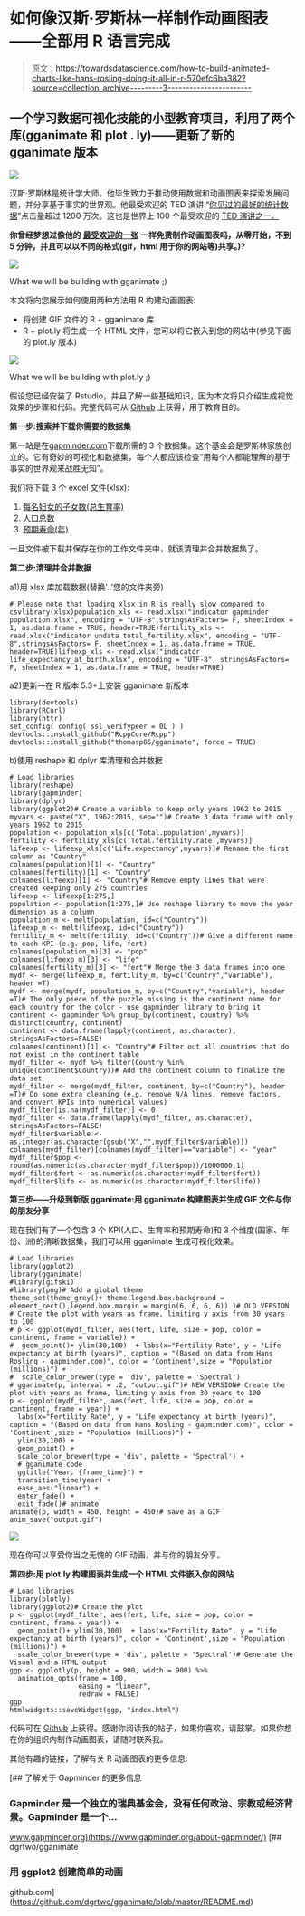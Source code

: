 # 如何像汉斯·罗斯林一样制作动画图表——全部用 R 语言完成

> 原文：<https://towardsdatascience.com/how-to-build-animated-charts-like-hans-rosling-doing-it-all-in-r-570efc6ba382?source=collection_archive---------3----------------------->

## 一个学习数据可视化技能的小型教育项目，利用了两个库(gganimate 和 plot . ly)——更新了新的 gganimate 版本

![](img/87d95cec303cab4cb01c3e8a838a4bb2.png)

汉斯·罗斯林是统计学大师。他毕生致力于推动使用数据和动画图表来探索发展问题，并分享基于事实的世界观。他最受欢迎的 TED 演讲:“[你见过的最好的统计数据](https://www.ted.com/talks/hans_rosling_shows_the_best_stats_you_ve_ever_seen)”点击量超过 1200 万次。这也是世界上 100 个最受欢迎的 [TED 演讲之一。](https://www.ted.com/talks?sort=popular)

**你曾经梦想过像他的** [**最受欢迎的一张**](https://www.ted.com/talks/hans_rosling_shows_the_best_stats_you_ve_ever_seen#t-185608) **一样免费制作动画图表吗，从零开始，不到 5 分钟，并且可以以不同的格式(gif，html 用于你的网站等)共享。)?**

![](img/6502b02e61176c73c1832e8fe4ed8233.png)

What we will be building with gganimate ;)

本文将向您展示如何使用两种方法用 R 构建动画图表:

*   将创建 GIF 文件的 R + gganimate 库
*   R + plot.ly 将生成一个 HTML 文件，您可以将它嵌入到您的网站中(参见下面的 plot.ly 版本)

![](img/d57a85dda91b8c72b3db35423de777b7.png)

What we will be building with plot.ly ;)

假设您已经安装了 Rstudio，并且了解一些基础知识，因为本文将只介绍生成视觉效果的步骤和代码。完整代码可从 [Github](https://github.com/tristanga/animatedcharts) 上获得，用于教育目的。

**第一步:搜索并下载你需要的数据集**

第一站是在[gapminder.com](https://www.gapminder.org/data/)下载所需的 3 个数据集。这个基金会是罗斯林家族创立的。它有奇妙的可视化和数据集，每个人都应该检查“用每个人都能理解的基于事实的世界观来战胜无知”。

我们将下载 3 个 excel 文件(xlsx):

1.  [每名妇女的子女数(总生育率)](//docs.google.com/spreadsheet/pub?key=phAwcNAVuyj0TAlJeCEzcGQ&output=xlsx)
2.  [人口总数](https://docs.google.com/spreadsheet/pub?key=phAwcNAVuyj0XOoBL_n5tAQ&output=xlsx)
3.  [预期寿命(年)](https://docs.google.com/spreadsheet/pub?key=phAwcNAVuyj2tPLxKvvnNPA&output=xlsx)

一旦文件被下载并保存在你的工作文件夹中，就该清理并合并数据集了。

**第二步:清理并合并数据**

a1)用 xlsx 库加载数据(替换'..'您的文件夹旁)

```
# Please note that loading xlsx in R is really slow compared to csvlibrary(xlsx)population_xls <- read.xlsx("indicator gapminder population.xlsx", encoding = "UTF-8",stringsAsFactors= F, sheetIndex = 1, as.data.frame = TRUE, header=TRUE)fertility_xls <- read.xlsx("indicator undata total_fertility.xlsx", encoding = "UTF-8",stringsAsFactors= F, sheetIndex = 1, as.data.frame = TRUE, header=TRUE)lifeexp_xls <- read.xlsx("indicator life_expectancy_at_birth.xlsx", encoding = "UTF-8", stringsAsFactors= F, sheetIndex = 1, as.data.frame = TRUE, header=TRUE)
```

a2)更新—在 R 版本 5.3+上安装 gganimate 新版本

```
library(devtools)
library(RCurl)
library(httr)
set_config( config( ssl_verifypeer = 0L ) )
devtools::install_github("RcppCore/Rcpp")
devtools::install_github("thomasp85/gganimate", force = TRUE)
```

b)使用 reshape 和 dplyr 库清理和合并数据

```
# Load libraries
library(reshape)
library(gapminder)
library(dplyr)
library(ggplot2)# Create a variable to keep only years 1962 to 2015
myvars <- paste("X", 1962:2015, sep="")# Create 3 data frame with only years 1962 to 2015
population <- population_xls[c('Total.population',myvars)]
fertility <- fertility_xls[c('Total.fertility.rate',myvars)]
lifeexp <- lifeexp_xls[c('Life.expectancy',myvars)]# Rename the first column as "Country"
colnames(population)[1] <- "Country"
colnames(fertility)[1] <- "Country"
colnames(lifeexp)[1] <- "Country"# Remove empty lines that were created keeping only 275 countries
lifeexp <- lifeexp[1:275,]
population <- population[1:275,]# Use reshape library to move the year dimension as a column
population_m <- melt(population, id=c("Country")) 
lifeexp_m <- melt(lifeexp, id=c("Country")) 
fertility_m <- melt(fertility, id=c("Country"))# Give a different name to each KPI (e.g. pop, life, fert)
colnames(population_m)[3] <- "pop"
colnames(lifeexp_m)[3] <- "life"
colnames(fertility_m)[3] <- "fert"# Merge the 3 data frames into one
mydf <- merge(lifeexp_m, fertility_m, by=c("Country","variable"), header =T)
mydf <- merge(mydf, population_m, by=c("Country","variable"), header =T)# The only piece of the puzzle missing is the continent name for each country for the color - use gapminder library to bring it
continent <- gapminder %>% group_by(continent, country) %>% distinct(country, continent)
continent <- data.frame(lapply(continent, as.character), stringsAsFactors=FALSE)
colnames(continent)[1] <- "Country"# Filter out all countries that do not exist in the continent table
mydf_filter <- mydf %>% filter(Country %in% unique(continent$Country))# Add the continent column to finalize the data set
mydf_filter <- merge(mydf_filter, continent, by=c("Country"), header =T)# Do some extra cleaning (e.g. remove N/A lines, remove factors, and convert KPIs into numerical values)
mydf_filter[is.na(mydf_filter)] <- 0
mydf_filter <- data.frame(lapply(mydf_filter, as.character), stringsAsFactors=FALSE)
mydf_filter$variable <- as.integer(as.character(gsub("X","",mydf_filter$variable)))
colnames(mydf_filter)[colnames(mydf_filter)=="variable"] <- "year"
mydf_filter$pop <- round(as.numeric(as.character(mydf_filter$pop))/1000000,1)
mydf_filter$fert <- as.numeric(as.character(mydf_filter$fert))
mydf_filter$life <- as.numeric(as.character(mydf_filter$life))
```

**第三步——升级到新版 gganimate:用 gganimate 构建图表并生成 GIF 文件与你的朋友分享**

现在我们有了一个包含 3 个 KPI(人口、生育率和预期寿命)和 3 个维度(国家、年份、洲)的清晰数据集，我们可以用 gganimate 生成可视化效果。

```
# Load libraries
library(ggplot2)
library(gganimate)
#library(gifski)
#library(png)# Add a global theme
theme_set(theme_grey()+ theme(legend.box.background = element_rect(),legend.box.margin = margin(6, 6, 6, 6)) )# OLD VERSION
# Create the plot with years as frame, limiting y axis from 30 years to 100
# p <- ggplot(mydf_filter, aes(fert, life, size = pop, color = continent, frame = variable)) +
#  geom_point()+ ylim(30,100)  + labs(x="Fertility Rate", y = "Life expectancy at birth (years)", caption = "(Based on data from Hans Rosling - gapminder.com)", color = 'Continent',size = "Population (millions)") + 
#  scale_color_brewer(type = 'div', palette = 'Spectral') 
# gganimate(p, interval = .2, "output.gif")# NEW VERSION# Create the plot with years as frame, limiting y axis from 30 years to 100
p <- ggplot(mydf_filter, aes(fert, life, size = pop, color = continent, frame = year)) +
  labs(x="Fertility Rate", y = "Life expectancy at birth (years)", caption = "(Based on data from Hans Rosling - gapminder.com)", color = 'Continent',size = "Population (millions)") + 
  ylim(30,100) +
  geom_point() +
  scale_color_brewer(type = 'div', palette = 'Spectral') + 
  # gganimate code
  ggtitle("Year: {frame_time}") +
  transition_time(year) +
  ease_aes("linear") +
  enter_fade() +
  exit_fade()# animate
animate(p, width = 450, height = 450)# save as a GIF
anim_save("output.gif")
```

![](img/6502b02e61176c73c1832e8fe4ed8233.png)

现在你可以享受你当之无愧的 GIF 动画，并与你的朋友分享。

**第四步:用 plot.ly 构建图表并生成一个 HTML 文件嵌入你的网站**

```
# Load libraries
library(plotly)
library(ggplot2)# Create the plot
p <- ggplot(mydf_filter, aes(fert, life, size = pop, color = continent, frame = year)) +
  geom_point()+ ylim(30,100)  + labs(x="Fertility Rate", y = "Life expectancy at birth (years)", color = 'Continent',size = "Population (millions)") + 
  scale_color_brewer(type = 'div', palette = 'Spectral')# Generate the Visual and a HTML output
ggp <- ggplotly(p, height = 900, width = 900) %>%
  animation_opts(frame = 100,
                 easing = "linear",
                 redraw = FALSE)
ggp
htmlwidgets::saveWidget(ggp, "index.html")
```

代码可在 [Github](https://github.com/tristanga/animatedcharts) 上获得。感谢你阅读我的帖子，如果你喜欢，请鼓掌。如果你想在你的组织内制作动画图表，请随时联系我。

其他有趣的链接，了解有关 R 动画图表的更多信息:

 [## 了解关于 Gapminder 的更多信息

### Gapminder 是一个独立的瑞典基金会，没有任何政治、宗教或经济背景。Gapminder 是一个…

www.gapminder.org](https://www.gapminder.org/about-gapminder/)  [## dgrtwo/gganimate

### 用 ggplot2 创建简单的动画

github.com](https://github.com/dgrtwo/gganimate/blob/master/README.md)